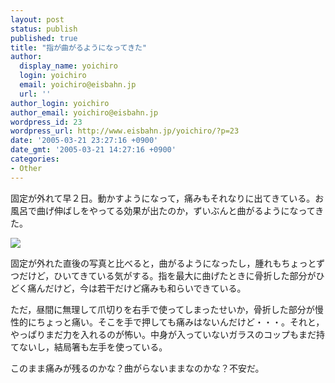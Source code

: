 ```yaml
---
layout: post
status: publish
published: true
title: "指が曲がるようになってきた"
author:
  display_name: yoichiro
  login: yoichiro
  email: yoichiro@eisbahn.jp
  url: ''
author_login: yoichiro
author_email: yoichiro@eisbahn.jp
wordpress_id: 23
wordpress_url: http://www.eisbahn.jp/yoichiro/?p=23
date: '2005-03-21 23:27:16 +0900'
date_gmt: '2005-03-21 14:27:16 +0900'
categories:
- Other
---
```


固定が外れて早２日。動かすようになって，痛みもそれなりに出てきている。お風呂で曲げ伸ばしをやってる効果が出たのか，ずいぶんと曲がるようになってきた。

![](http://www.eisbahn.jp/yoichiro/images/169716.jpg)

固定が外れた直後の写真と比べると，曲がるようになったし，腫れもちょっとずつだけど，ひいてきている気がする。指を最大に曲げたときに骨折した部分がひどく痛んだけど，今は若干だけど痛みも和らいできている。

ただ，昼間に無理して爪切りを右手で使ってしまったせいか，骨折した部分が慢性的にちょっと痛い。そこを手で押しても痛みはないんだけど・・・。それと，やっぱりまだ力を入れるのが怖い。中身が入っていないガラスのコップもまだ持てないし，結局箸も左手を使っている。

このまま痛みが残るのかな？曲がらないままなのかな？不安だ。
